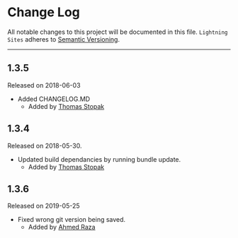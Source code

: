 # Change Log
All notable changes to this project will be documented in this file.
`Lightning Sites` adheres to [Semantic Versioning](http://semver.org/).

---

## 1.3.5
Released on 2018-06-03 

- Added CHANGELOG.MD  
  - Added by [Thomas Stopak](https://github.com/tstopak)


## 1.3.4
Released on 2018-05-30.


- Updated build dependancies by running bundle update.  
  - Added by [Thomas Stopak](https://github.com/tstopak)

## 1.3.6
Released on 2019-05-25


- Fixed wrong git version being saved.
  - Added by [Ahmed Raza](https://github.com/Raza403)